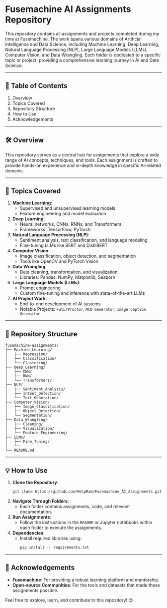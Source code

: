 # Fusemachine AI Assignments Repository

This repository contains all assignments and projects completed during my time at Fusemachine. The work spans various domains of Artificial Intelligence and Data Science, including Machine Learning, Deep Learning, Natural Language Processing (NLP), Large Language Models (LLMs), Computer Vision, and Data Wrangling. Each folder is dedicated to a specific topic or project, providing a comprehensive learning journey in AI and Data Science.

---

## 📑 **Table of Contents**
1. Overview  
2. Topics Covered  
3. Repository Structure  
4. How to Use  
5. Acknowledgements  

---

## 🛠 **Overview**
This repository serves as a central hub for assignments that explore a wide range of AI concepts, techniques, and tools. Each assignment is crafted to provide hands-on experience and in-depth knowledge in specific AI-related domains. 

---

## 🚀 **Topics Covered**
1. **Machine Learning**:  
   - Supervised and unsupervised learning models  
   - Feature engineering and model evaluation  
2. **Deep Learning**:  
   - Neural networks, CNNs, RNNs, and Transformers  
   - Frameworks: TensorFlow, PyTorch  
3. **Natural Language Processing (NLP)**:  
   - Sentiment analysis, text classification, and language modeling  
   - Fine-tuning LLMs like BERT and DistilBERT  
4. **Computer Vision**:  
   - Image classification, object detection, and segmentation  
   - Tools like OpenCV and PyTorch Vision  
5. **Data Wrangling**:  
   - Data cleaning, transformation, and visualization  
   - Libraries: Pandas, NumPy, Matplotlib, Seaborn  
6. **Large Language Models (LLMs)**:  
   - Prompt engineering  
   - Custom fine-tuning and inference with state-of-the-art LLMs  
7. **AI Project Work**:  
   - End-to-end development of AI systems  
   - Notable Projects: `FuturProctor`, `MCQ Generator`, `Image Caption Generator`

---

## 📂 **Repository Structure**
```
fusemachine-assignments/
├── Machine_Learning/
│   ├── Regression/
│   ├── Classification/
│   └── Clustering/
├── Deep_Learning/
│   ├── CNN/
│   ├── RNN/
│   └── Transformers/
├── NLP/
│   ├── Sentiment_Analysis/
│   ├── Intent_Detection/
│   └── Text_Generation/
├── Computer_Vision/
│   ├── Image_Classification/
│   ├── Object_Detection/
│   └── Segmentation/
├── Data_Wrangling/
│   ├── Cleaning/
│   ├── Visualization/
│   └── Feature_Engineering/
├── LLMs/
│   ├── Fine_Tuning/
│   └── 
└── README.md
```

---

## 💡 **How to Use**
1. **Clone the Repository**:
   ```bash
   git clone https://github.com/HelpRam/Fusemachine_AI_Assignments.git
   ```
2. **Navigate Through Folders**:
   - Each folder contains assignments, code, and relevant documentation.
3. **Run Assignments**:
   - Follow the instructions in the `README` or Jupyter notebooks within each folder to execute the assignments.  
4. **Dependencies**:
   - Install required libraries using:
     ```bash
     pip install -r requirements.txt
     ```

---

## 🙌 **Acknowledgements**
- **Fusemachine**: For providing a robust learning platform and mentorship.
- **Open-source Communities**: For the tools and datasets that made these assignments possible.

Feel free to explore, learn, and contribute to this repository! 😊
